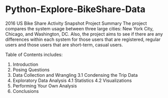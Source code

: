 # Python-Explore-BikeShare-Data

2016 US Bike Share Activity Snapshot
Project Summary
The project compares the system usage between three large cities: New York City, Chicago, and Washington, DC. Also, the project aims to see if there are any differences within each system for those users that are registered, regular users and those users that are short-term, casual users.

Table of Contents includes:
1. Introduction
2. Posing Questions
3. Data Collection and Wrangling
      3.1 Condensing the Trip Data
4. Exploratory Data Analysis
      4.1 Statistics
      4.2 Visualizations
5. Performing Your Own Analysis
6. Conclusions



